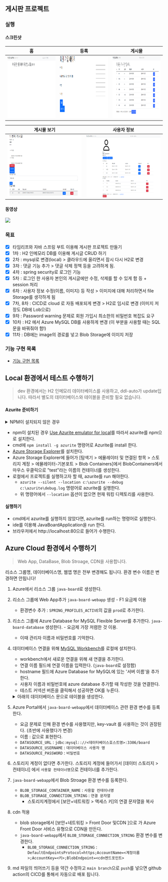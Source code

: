 ## 게시판 프로젝트

### 실행
#### 스크린샷
| 홈 | 등록 |                     게시물                      |
|:--:|:--:|:--------------------------------------------:|
|<img src="./docs/resources/running/1_home.png" width="400" height="200"/>|<img src="./docs/resources/running/2_register.png" width="400" height="200"/>| <img src="docs/resources/running/4_articles.png" width="400" height="200"/> |

| 게시물 보기 |                                 사용자 정보                                 | 
|:------:|:----------------------------------------------------------------------:|
| <img src="docs/resources/running/6_see_article.png" width="400" height="200"/>  | <img src="docs/resources/running/7_info.png" width="400" height="200"/> |

#### 동영상
<img src="./docs/resources/running/java-board-executable-video.gif" />

### 목표
- [x] 타임리프와 자바 스프링 부트 이용해 게시판 프로젝트 만들기
- [x] 1차 : H2 인메모리 DB를 이용해 게시글 CRUD 하기
- [x] 2차 : mysql로 변경(local) > 클라우드에 올리면서 잠시 다시 H2로 변경
- [x] 3차 : 댓글 기능 추가 > 댓글 삭제 정책 등을 고려하게 됨.
- [x] 4차 : spring security로 로그인 기능
- [x] 5차 : 로그인 한 사용자 본인의 게시글에만 수정, 삭제를 할 수 있게 함 등 + session 처리
- [x] 6차 : 사용자 정보 수정(이름, 이미지) 등 작성 > 이미지에 대해 처리하면서 file Storage를 생각하게 됨
- [x] 7차, 8차 : CICD로 cloud 로 자동 배포되게 변경 > H2로 임시로 변경 (이미지 저장도 DB에 Lob으로)
- [x] 9차 : Password warning 문제로 회원 가입시 최소한의 비밀번호 복잡도 요구
- [X] 10차 : H2 에서 Azure MySQL DB를 사용하게 변경 (이 부분을 사용할 때는 SQL 문을 바꿔줘야 함!)
- [X] 11차 : DB에는 image의 경로를 넣고 Blob Storage에 이미지 저장

### 기능 구현 목록
- [기능 구현 목록](docs/Feature-Implementation-List.md)

## Local 환경에서 테스트 수행하기
> dev 환경에서는 H2 인메모리 데이터베이스를 사용하고, ddl-auto가 update입니다.
> 따라서 별도의 데이터베이스와 테이블을 준비할 필요 없습니다.

#### Azurite 준비하기
<details>
  <summary> NPM이 설치되지 않은 경우</summary>
  <ol>
    <li> nvm 설치</li>
      <ul>
        <li>[nvm-windows](https://github.com/coreybutler/nvm-windows/releases)에서 Assets의 `nvm-setup.exe`를 다운받는다.</li>
        <li>다운로드한 파일을 실행시켜 라이센스 동의 후, 기본 작성된 설정값들을 유지해서 설치한다.</li>
        <li>설치가 잘 되었는지 확인하기 위해 cmd에서 `nvm -v` 명령어로 현재 버전을 확인한다.</li>
        <li>24년 5월 15일 기준 : `1.1.12` 버전이라 나온다.</li>
      </ul>
    <li> Node.js 설치 (npm 같이 설치됨)</li>
      <ul>
        <li>cmd에서 `nvm list available`을 입력해 이용가능한 Node.js 버전 목록 확인</li>
        <li>24.5.15 기준 가장 최신 LTS 버전인 `20.13.1`을 `nvm install 20.13.1` 명령어로 설치한다.</li>
        <li>`nvm list` 명령어로 설치되어 있는 nvm 버전 목록을 확인한다.</li>
        <li>`nvm use 20.13.1` 명령어로 이 버전을 사용하도록 한다. `nvm list` 명령어로 Node 설치된 목록 리스트 중 사용하는 버전을 확인한다.</li>
        <li>`node -v` 명령어로 현재 node.js 버전을 확인하고, `npm -v` 로 npm의 현재 버전을 확인한다.</li>
      </ul>
  </ol>
</details>

- npm이 설치된 경우 [Use Azurite emulator for local](https://learn.microsoft.com/en-us/azure/storage/common/storage-use-azurite?tabs=npm%2Cblob-storage)를 따라서 azurite를 npm으로 설치한다.
- cmd에 `npm install -g azurite` 명령어로 Azurite를 install 한다.
- [Azure Storage Explorer](https://azure.microsoft.com/en-us/products/storage/storage-explorer/)를 설치한다.
- Azure Storage Explorer에 들어가 [탐색기 > 에뮬레이터 및 연결된 항목 > 스토리지 계정 > 에뮬레이터-기본포트 > Blob Containers]에서 BlobContainers에서 마우스 우클릭으로 "test"라는 이름의 컨테이너를 생성한다.
- 로컬에서 프로젝트를 실행하고자 할 때, azurite를 run 해야한다.
  - `azurite --silent --location c:\azurite --debug c:\azurite\debug.log` 명령어로 azurite를 실행한다.
  - 위 명령어에서 `--location` 옵션이 없으면 현재 워킹 디렉토리를 사용한다.

#### 실행하기
- cmd에서 azurite를 실행하지 않았다면, azurite를 run하는 명령어로 실행한다.
- ide를 이용해 JavaBoardApplication을 run 한다.
- 브라우저에서 http://localhost:80으로 들어가 수행한다.

## Azure Cloud 환경에서 수행하기
> Web App, DataBase, Blob Stroage, CDN을 사용합니다.

리소스 그룹명, 데이터베이스명, 웹앱 명은 전부 변경해도 됩니다. 환경 변수 이름은 변경하면 안됩니다!
1. Azure에서 리소스 그룹 `java-board`로 생성한다. 
2. 리소스 그룹에 Web App추가 `java-board-webapp` 생성 - F1 요금제 이용
   - 환경변수 추가 : `SPRING_PROFILES_ACTIVE`의 값을 `prod`로 추가한다.
3. 리소스 그룹에 Azure Database for MySQL Flexible Server를 추가한다. `java-board-database` 생성한다. - 요금제 가장 저렴한 것 이용.
   - 이때 관리자 이름과 비밀번호를 기억한다. 
4. 데이터베이스 연결을 위해 [MySQL Workbench](https://dev.mysql.com/downloads/workbench/)를 로컬에 설치한다.
   - workbench에서 새로운 연결을 위해 새 연결을 추가한다.
   - 연결 이름 필드에 연결 이름을 입력한다. (`java-board`로 설정함)
   - hostname 필드에 Azure Database for MySQL에 있는 '서버 이름'을 추가한다.
   - 사용자 이름과 비밀번호에 azure database 추가할 때 작성한 것을 연결한다.
   - 테스트 커넥션 버튼을 클릭해서 성공하면 OK를 누른다.
    <details>
      <summary>아래의 데이터베이스 문으로 테이블을 생성한다. </summary>
  
        CREATE DATABASE board;
        USE board;
        
        CREATE TABLE article(
        id BIGINT AUTO_INCREMENT PRIMARY KEY,
        title VARCHAR(255),
        content TEXT,
        writer VARCHAR(255),
        created_at DATETIME,
        updated_at DATETIME
        );
        
        CREATE TABLE comment(
        id BIGINT AUTO_INCREMENT PRIMARY KEY,
        writer VARCHAR(255),
        content TEXT,
        created_at DATETIME,
        updated_at DATETIME,
        article_id BIGINT,
        FOREIGN KEY (article_id) REFERENCES Article(id)
        );
        
        CREATE TABLE app_user (
        id BIGINT AUTO_INCREMENT PRIMARY KEY,
        email VARCHAR(45) UNIQUE NOT NULL,
        password VARCHAR(255),
        name VARCHAR(255),
        nickname VARCHAR(255),
        profile_image_url VARCHAR(255)
        );
        
        ALTER DATABASE board SET TIMEZONE = 'Korea Standard Time';
  
    </details>

5. Azure Portal에서 `java-board-webapp`에서 데이터베이스 관련 환경 변수를 등록한다. 
   - 요금 문제로 인해 환경 변수를 사용했지만, key-vault 를 사용하는 것이 권장된다. (초반에 사용했다가 변경)
   - 이름 : 값으로 표현한다.
   - `DATASOURCE_URL` : `jdbc:mysql:://<데이터베이스호스트명>:3306/board` 
   - `DATASOURCE_USERNAME` : `데이터베이스 사용자 명`
   - `DATASOURCE_PASSWORD` : `비밀번호` 
6. 스토리지 계정이 없다면 추가한다. 스토리지 계정에 들어가서 [데이터 스토리지 > 컨테이너] 에서 `사용할 컨테이너명`으로 컨테이너를 추가한다.
7. `java-board-webapp`에서 Blob Stroage 환경 변수를 등록한다.
   - `BLOB_STORAGE_CONTAINER_NAME` : `사용할 컨테이너명`
   - `BLOB_STORAGE_CONNECTION_STRING` : `연결 문자열`
     - 스토리지계정에서 [보안+네트워킹 > 액세스 키]의 연결 문자열을 복사
8. cdn 적용
   - blob storage에서 [보안+네트워킹 > Front Door 및CDN ]으로 가 Azure Front Door 서비스 유형으로 CDN을 만든다.
   - `java-board-webapp`에서 `BLOB_STORAGE_CONNECTION_STRING` 환경 변수를 변경한다.
     - `BLOB_STORAGE_CONNECTION_STRING` : `DefaultEndpointsProtocol=https;AccountName=<계정이름>;AccountKey=<키>;BlobEndpoint=<cdn엔드포인트>`
9. md 파일의 띄어쓰기 등을 약간 수정하고 `main branch`으로 `push`를 넣으면 github action의 CICD를 통해서 자동으로 배포 됩니다.
